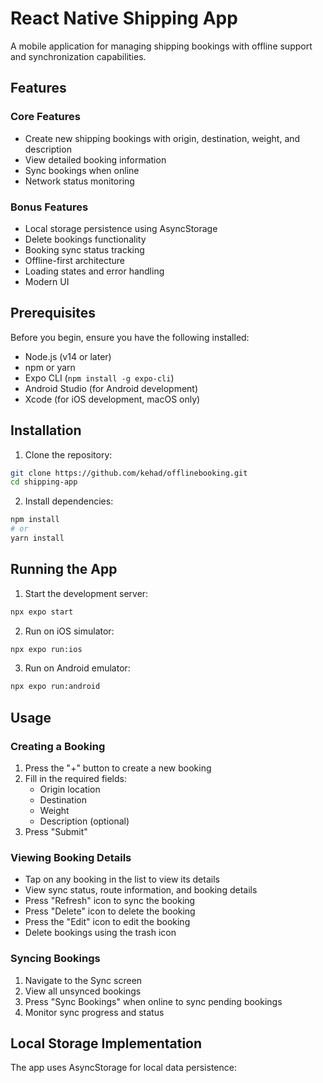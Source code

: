 # React Native Shipping App

A mobile application for managing shipping bookings with offline support and synchronization capabilities.

## Features

### Core Features
- Create new shipping bookings with origin, destination, weight, and description
- View detailed booking information
- Sync bookings when online
- Network status monitoring

### Bonus Features
- Local storage persistence using AsyncStorage
- Delete bookings functionality
- Booking sync status tracking
- Offline-first architecture
- Loading states and error handling
- Modern UI

## Prerequisites

Before you begin, ensure you have the following installed:
- Node.js (v14 or later)
- npm or yarn
- Expo CLI (`npm install -g expo-cli`)
- Android Studio (for Android development)
- Xcode (for iOS development, macOS only)

## Installation

1. Clone the repository:
```bash
git clone https://github.com/kehad/offlinebooking.git
cd shipping-app
```

2. Install dependencies:
```bash
npm install
# or
yarn install
```



## Running the App

1. Start the development server:
```bash
npx expo start
```

2. Run on iOS simulator:
```bash
npx expo run:ios
```

3. Run on Android emulator:
```bash
npx expo run:android
```

## Usage

### Creating a Booking
1. Press the "+" button to create a new booking
2. Fill in the required fields:
   - Origin location
   - Destination
   - Weight
   - Description (optional)
3. Press "Submit"

### Viewing Booking Details
- Tap on any booking in the list to view its details
- View sync status, route information, and booking details
- Press "Refresh" icon to sync the booking
- Press "Delete" icon to delete the booking
- Press the "Edit" icon to edit the booking
- Delete bookings using the trash icon

### Syncing Bookings
1. Navigate to the Sync screen
2. View all unsynced bookings
3. Press "Sync Bookings" when online to sync pending bookings
4. Monitor sync progress and status

## Local Storage Implementation

The app uses AsyncStorage for local data persistence:

